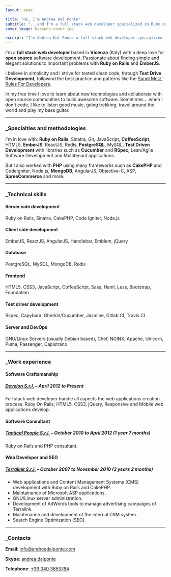 ```yaml
---
layout: page

title: "Hi, I'm Andrea Dal Ponte"
subtitle: "...and I'm a full stack web developer specialized in Ruby on Rails and EmberJS"
cover_image: bassano-cover.jpg

excerpt: "I'm Andrea Dal Ponte a full stack web developer specialized in Ruby on Rails and EmberJS"
---
```



I'm a **full stack web developer** based in **Vicenza** (Italy) with a deep love for **open source** software development. Passionate about finding simple and elegant solutions to important problems with **Ruby on Rails** and **EmberJS**.

I believe in simplicity and I strive for tested clean code, through **Test Drive Development**, followind the best practice and patterns like the [Sandi Metz' Rules For Developers](http://robots.thoughtbot.com/sandi-metz-rules-for-developers).

In my free time I love to learn about new technologies and collaborate with open source communities to build awesome software.
Sometimes... when I don't code, I like to listen good music, going trekking, travel around the world and play my bass guitar.

---

### \_Specialties and methodologies

I'm in love with: **Ruby on Rails**, Sinatra, Git, JavaScript, **CoffeeScript**, HTML5, **EmberJS**, ReactJS, Redis, **PostgreSQL**, MySQL, **Test Driven Development** with libraries such as **Cucumber** and **RSpec**, Lean/Agile Software Development and Multitenant applications.

But I also worked with **PHP** using many frameworks such as **CakePHP** and CodeIgniter, Node.js, **MongoDB**, AngularJS, Objective-C, ASP, **SpreeCommerce** and more.

---

### \_Technical skills

#### **Server side development**
Ruby on Rails, Sinatra, CakePHP, Code Igniter, Node.js

#### **Client side development**
EmberJS, ReactJS, AngularJS, Handlebar, Emblem, jQuery

#### **Database**
PostgreSQL, MySQL, MongoDB, Redis

#### **Frontend**
HTML5, CSS3, JavaScript, CoffeeScript, Sass, Haml, Less, Bootstrap, Foundation

#### **Test driver development**
Rspec, Capybara, Gherkin/Cucumber, Jasmine, Gitlab CI, Travis CI

#### **Server and DevOps**
GNU/Linux Servers (usually Debian based), Chef, NGINX, Apache, Unicorn, Puma, Passenger, Capistrano

---

### \_Work experience

#### Software Craftsmanship
##### **[Develon S.r.l.](http://www.develon.com)** – April 2012 to Present

Full stack web developer handle all aspects the web applications creation process. Ruby On Rails, HTML5, CSS3, jQuery, Responsive and Mobile web applications develop.

#### Software Consultant
##### **[Tactical People S.r.l.](http://www.tacticalpeople.it)** – October 2010 to April 2012 (1 year 7 months)

Ruby on Rails and PHP consultant.

#### Web Developer and SEO
##### **[Terralink S.r.l.](http://www.terralink.it)** – October 2007 to November 2010 (3 years 2 months)

- Web applications and Content Management Systems (CMS) development with Ruby on Rails and CakePHP.
- Maintainance of Microsoft ASP applications.
- GNU/Linux server administration.
- Development of AdWords tools to manage advertising campaigns of Terralink.
- Maintenance and development of the internal CRM system.
- Search Engine Optimization (SEO).

---

### \_Contacts

**Email**: [info@andreadalponte.com](mailto:info@andreadalponte.com)

**Skype**: [andrea.dalponte](skype:andrea.dalponte)

**Telephone**: [+39 340 3653784](tel:+393403653784)
